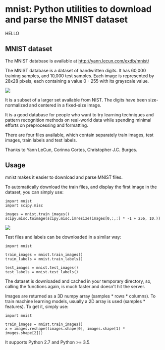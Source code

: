 # mnist: Python utilities to download and parse the MNIST dataset
HELLO
## MNIST dataset

The MNIST database is available at http://yann.lecun.com/exdb/mnist/

The MNIST database is a dataset of handwritten digits. It has 60,000 training
samples, and 10,000 test samples. Each image is represented by 28x28 pixels, each
containing a value 0 - 255 with its grayscale value.

![](https://github.com/datapythonista/mnist/raw/master/img/samples.png)

It is a subset of a larger set available from NIST.
The digits have been size-normalized and centered in a fixed-size image.

It is a good database for people who want to try learning techniques and pattern recognition
methods on real-world data while spending minimal efforts on preprocessing and formatting.

There are four files available, which contain separately train images, test images, train labels and test labels.

Thanks to Yann LeCun, Corinna Cortes, Christopher J.C. Burges.

## Usage

mnist makes it easier to download and parse MNIST files.

To automatically download the train files, and display the first image in the
dataset, you can simply use:

```
import mnist
import scipy.misc

images = mnist.train_images()
scipy.misc.toimage(scipy.misc.imresize(images[0,:,:] * -1 + 256, 10.))
```

![](https://github.com/datapythonista/mnist/raw/master/img/img_5.png)

Test files and labels can be downloaded in a similar way:

```
import mnist

train_images = mnist.train_images()
train_labels = mnist.train_labels()

test_images = mnist.test_images()
test_labels = mnist.test_labels()
```

The dataset is downloaded and cached in your temporary directory, so, calling
the functions again, is much faster and doesn't hit the server.

Images are returned as a 3D numpy array (samples * rows * columns). To train
machine learning models, usually a 2D array is used (samples * features). To
get it, simply use:

```
import mnist

train_images = mnist.train_images()
x = images.reshape((images.shape[0], images.shape[1] * images.shape[2]))
```

It supports Python 2.7 and Python >= 3.5.
